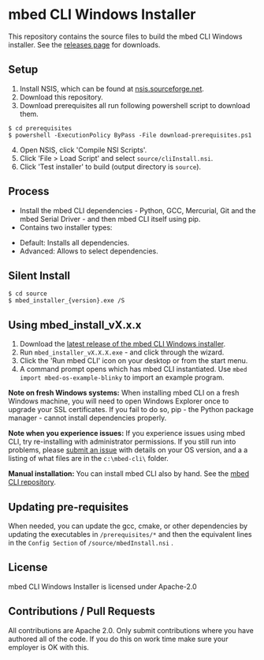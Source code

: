 # mbed CLI Windows Installer

This repository contains the source files to build the mbed CLI Windows installer. See the [releases page](https://github.com/ARMmbed/mbed-cli-windows-installer/releases/latest) for downloads.

## Setup

1. Install NSIS, which can be found at [nsis.sourceforge.net](http://nsis.sourceforge.net/Download).
2. Download this repository.
3. Download prerequisites all run following powershell script to download them.

```
$ cd prerequisites
$ powershell -ExecutionPolicy ByPass -File download-prerequisites.ps1
```

4. Open NSIS, click 'Compile NSI Scripts'.
5. Click 'File > Load Script' and select `source/cliInstall.nsi`.
6. Click 'Test installer' to build (output directory is `source`).

## Process

* Install the mbed CLI dependencies - Python, GCC, Mercurial, Git and the mbed Serial Driver - and then mbed CLI itself using pip.
* Contains two installer types:
- Default: Installs all dependencies.
- Advanced: Allows to select dependencies.

## Silent Install

```
$ cd source
$ mbed_installer_{version}.exe /S
```

## Using mbed_install_vX.x.x

1. Download the [latest release of the mbed CLI Windows installer](https://github.com/ARMmbed/mbed-cli-windows-installer/releases/latest). 
1. Run `mbed_installer_vX.X.X.exe` - and click through the wizard.
1. Click the 'Run mbed CLI' icon on your desktop or from the start menu.
1. A command prompt opens which has mbed CLI instantiated. Use `mbed import mbed-os-example-blinky` to import an example program.

**Note on fresh Windows systems:** When installing mbed CLI on a fresh Windows machine, you will need to open Windows Explorer once to upgrade your SSL certificates. If you fail to do so, pip - the Python package manager - cannot install dependencies properly.

**Note when you experience issues:** If you experience issues using mbed CLI, try re-installing with administrator permissions. If you still run into problems,  please [submit an issue](https://github.com/armmbed/mbed-cli-windows-installer/issues) with details on your OS version, and a a listing of what files are in the `c:\mbed-cli\` folder. 

**Manual installation:** You can install mbed CLI also by hand. See the [mbed CLI repository](https://github.com/ARMmbed/mbed-cli#installing-mbed-cli).

## Updating pre-requisites

When needed, you can update the gcc, cmake, or other dependencies by updating the executables in `/prerequisites/*` and then the equivalent lines in the `Config Section` of `/source/mbedInstall.nsi` . 

## License

mbed CLI Windows Installer is licensed under Apache-2.0

## Contributions / Pull Requests

All contributions are Apache 2.0. Only submit contributions where you have authored all of the code. If you do this on work time make sure your employer is OK with this.


